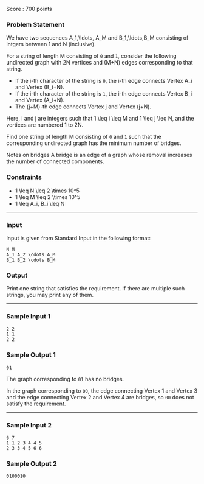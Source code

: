 Score : 700 points

### Problem Statement

We have two sequences A\_1,\ldots, A\_M and B\_1,\ldots,B\_M consisting of intgers between 1 and N (inclusive).

For a string of length M consisting of `0` and `1`, consider the following undirected graph with 2N vertices and (M+N) edges corresponding to that string.

* If the i-th character of the string is `0`, the i-th edge connects Vertex A\_i and Vertex (B\_i+N).
* If the i-th character of the string is `1`, the i-th edge connects Vertex B\_i and Vertex (A\_i+N).
* The (j+M)-th edge connects Vertex j and Vertex (j+N).

Here, i and j are integers such that 1 \leq i \leq M and 1 \leq j \leq N,
and the vertices are numbered 1 to 2N.

Find one string of length M consisting of `0` and `1` such that the corresponding undirected graph has the minimum number of bridges.

Notes on bridges
A bridge is an edge of a graph whose removal increases the number of connected components.

### Constraints

* 1 \leq N \leq 2 \times 10^5
* 1 \leq M \leq 2 \times 10^5
* 1 \leq A\_i, B\_i \leq N

---

### Input

Input is given from Standard Input in the following format:

```
N M
A_1 A_2 \cdots A_M
B_1 B_2 \cdots B_M
```

### Output

Print one string that satisfies the requirement. If there are multiple such strings, you may print any of them.

---

### Sample Input 1

```
2 2
1 1
2 2
```

### Sample Output 1

```
01
```

The graph corresponding to `01` has no bridges.

In the graph corresponding to `00`, the edge connecting Vertex 1 and Vertex 3 and the edge connecting Vertex 2 and Vertex 4 are bridges, so `00` does not satisfy the requirement.

---

### Sample Input 2

```
6 7
1 1 2 3 4 4 5
2 3 3 4 5 6 6
```

### Sample Output 2

```
0100010
```
